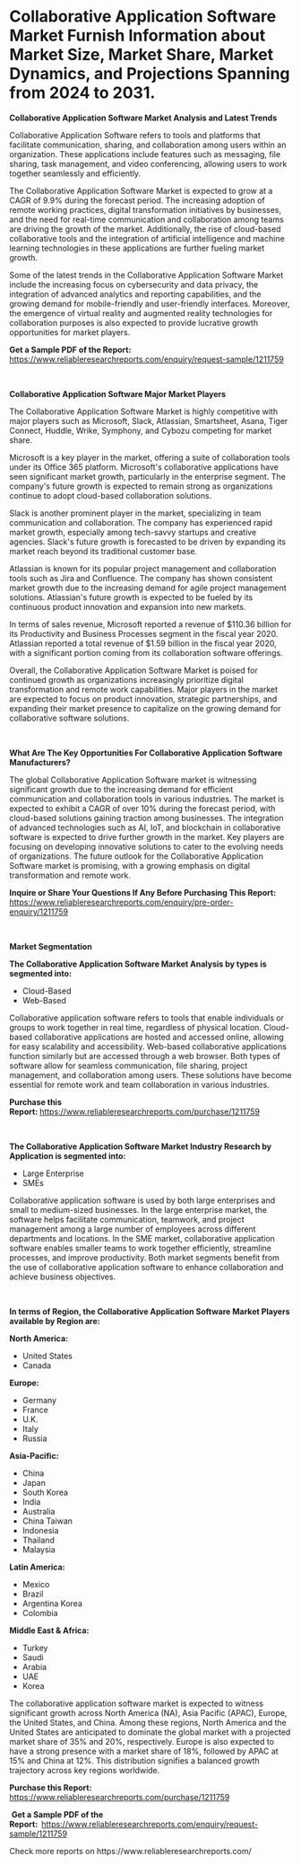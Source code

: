 <p><h1>Collaborative Application Software Market Furnish Information about Market Size, Market Share, Market Dynamics, and Projections Spanning from 2024 to 2031.</h1></p><p><strong>Collaborative Application Software Market Analysis and Latest Trends</strong></p>
<p><p>Collaborative Application Software refers to tools and platforms that facilitate communication, sharing, and collaboration among users within an organization. These applications include features such as messaging, file sharing, task management, and video conferencing, allowing users to work together seamlessly and efficiently.</p><p>The Collaborative Application Software Market is expected to grow at a CAGR of 9.9% during the forecast period. The increasing adoption of remote working practices, digital transformation initiatives by businesses, and the need for real-time communication and collaboration among teams are driving the growth of the market. Additionally, the rise of cloud-based collaborative tools and the integration of artificial intelligence and machine learning technologies in these applications are further fueling market growth.</p><p>Some of the latest trends in the Collaborative Application Software Market include the increasing focus on cybersecurity and data privacy, the integration of advanced analytics and reporting capabilities, and the growing demand for mobile-friendly and user-friendly interfaces. Moreover, the emergence of virtual reality and augmented reality technologies for collaboration purposes is also expected to provide lucrative growth opportunities for market players.</p></p>
<p><strong>Get a Sample PDF of the Report:&nbsp;</strong> <a href="https://www.reliableresearchreports.com/enquiry/request-sample/1211759">https://www.reliableresearchreports.com/enquiry/request-sample/1211759</a></p>
<p>&nbsp;</p>
<p><strong>Collaborative Application Software Major Market Players</strong></p>
<p><p>The Collaborative Application Software Market is highly competitive with major players such as Microsoft, Slack, Atlassian, Smartsheet, Asana, Tiger Connect, Huddle, Wrike, Symphony, and Cybozu competing for market share.</p><p>Microsoft is a key player in the market, offering a suite of collaboration tools under its Office 365 platform. Microsoft's collaborative applications have seen significant market growth, particularly in the enterprise segment. The company's future growth is expected to remain strong as organizations continue to adopt cloud-based collaboration solutions.</p><p>Slack is another prominent player in the market, specializing in team communication and collaboration. The company has experienced rapid market growth, especially among tech-savvy startups and creative agencies. Slack's future growth is forecasted to be driven by expanding its market reach beyond its traditional customer base.</p><p>Atlassian is known for its popular project management and collaboration tools such as Jira and Confluence. The company has shown consistent market growth due to the increasing demand for agile project management solutions. Atlassian's future growth is expected to be fueled by its continuous product innovation and expansion into new markets.</p><p>In terms of sales revenue, Microsoft reported a revenue of $110.36 billion for its Productivity and Business Processes segment in the fiscal year 2020. Atlassian reported a total revenue of $1.59 billion in the fiscal year 2020, with a significant portion coming from its collaboration software offerings.</p><p>Overall, the Collaborative Application Software Market is poised for continued growth as organizations increasingly prioritize digital transformation and remote work capabilities. Major players in the market are expected to focus on product innovation, strategic partnerships, and expanding their market presence to capitalize on the growing demand for collaborative software solutions.</p></p>
<p>&nbsp;</p>
<p><strong>What Are The Key Opportunities For Collaborative Application Software Manufacturers?</strong></p>
<p><p>The global Collaborative Application Software market is witnessing significant growth due to the increasing demand for efficient communication and collaboration tools in various industries. The market is expected to exhibit a CAGR of over 10% during the forecast period, with cloud-based solutions gaining traction among businesses. The integration of advanced technologies such as AI, IoT, and blockchain in collaborative software is expected to drive further growth in the market. Key players are focusing on developing innovative solutions to cater to the evolving needs of organizations. The future outlook for the Collaborative Application Software market is promising, with a growing emphasis on digital transformation and remote work.</p></p>
<p><strong>Inquire or Share Your Questions If Any Before Purchasing This Report:</strong> <a href="https://www.reliableresearchreports.com/enquiry/pre-order-enquiry/1211759">https://www.reliableresearchreports.com/enquiry/pre-order-enquiry/1211759</a></p>
<p>&nbsp;</p>
<p><strong>Market Segmentation</strong></p>
<p><strong>The Collaborative Application Software Market Analysis by types is segmented into:</strong></p>
<p><ul><li>Cloud-Based</li><li>Web-Based</li></ul></p>
<p><p>Collaborative application software refers to tools that enable individuals or groups to work together in real time, regardless of physical location. Cloud-based collaborative applications are hosted and accessed online, allowing for easy scalability and accessibility. Web-based collaborative applications function similarly but are accessed through a web browser. Both types of software allow for seamless communication, file sharing, project management, and collaboration among users. These solutions have become essential for remote work and team collaboration in various industries.</p></p>
<p><strong>Purchase this Report:&nbsp;</strong><a href="https://www.reliableresearchreports.com/purchase/1211759">https://www.reliableresearchreports.com/purchase/1211759</a></p>
<p>&nbsp;</p>
<p><strong>The Collaborative Application Software Market Industry Research by Application is segmented into:</strong></p>
<p><ul><li>Large Enterprise</li><li>SMEs</li></ul></p>
<p><p>Collaborative application software is used by both large enterprises and small to medium-sized businesses. In the large enterprise market, the software helps facilitate communication, teamwork, and project management among a large number of employees across different departments and locations. In the SME market, collaborative application software enables smaller teams to work together efficiently, streamline processes, and improve productivity. Both market segments benefit from the use of collaborative application software to enhance collaboration and achieve business objectives.</p></p>
<p>&nbsp;</p>
<p><strong>In terms of Region, the Collaborative Application Software Market Players available by Region are:</strong></p>
<p>
    <p> <strong> North America: </strong>
        <ul>
            <li>United States</li>
            <li>Canada</li>
        </ul>
        </p> 
    <p> <strong> Europe: </strong>
        <ul>
            <li>Germany</li>
            <li>France</li>
            <li>U.K.</li>
            <li>Italy</li>
            <li>Russia</li>
        </ul>
        </p> 
    <p> <strong> Asia-Pacific: </strong>
        <ul>
            <li>China</li>
            <li>Japan</li>
            <li>South Korea</li>
            <li>India</li>
            <li>Australia</li>
            <li>China Taiwan</li>
            <li>Indonesia</li>
            <li>Thailand</li>
            <li>Malaysia</li>
        </ul>
        </p> 
    <p> <strong> Latin America: </strong>
        <ul>
            <li>Mexico</li>
            <li>Brazil</li>
            <li>Argentina Korea</li>
            <li>Colombia</li>
        </ul>
        </p> 
    <p> <strong> Middle East & Africa: </strong>
        <ul>
            <li>Turkey</li>
            <li>Saudi</li>
            <li>Arabia</li>
            <li>UAE</li>
            <li>Korea</li>
        </ul>
    </p>
    </p>
<p><p>The collaborative application software market is expected to witness significant growth across North America (NA), Asia Pacific (APAC), Europe, the United States, and China. Among these regions, North America and the United States are anticipated to dominate the global market with a projected market share of 35% and 20%, respectively. Europe is also expected to have a strong presence with a market share of 18%, followed by APAC at 15% and China at 12%. This distribution signifies a balanced growth trajectory across key regions worldwide.</p></p>
<p><strong>Purchase this Report: </strong><a href="https://www.reliableresearchreports.com/purchase/1211759">https://www.reliableresearchreports.com/purchase/1211759</a></p>
<p>&nbsp;<strong>Get a Sample PDF of the Report:&nbsp;&nbsp;</strong><a href="https://www.reliableresearchreports.com/enquiry/request-sample/1211759">https://www.reliableresearchreports.com/enquiry/request-sample/1211759</a></p>
<p><strong></strong></p>
<p>Check more reports on https://www.reliableresearchreports.com/</p>